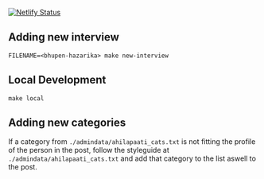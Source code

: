 [![Netlify Status](https://api.netlify.com/api/v1/badges/79b3f989-2581-45b6-b13b-3feb9f63c49d/deploy-status)](https://app.netlify.com/sites/ahilapati/deploys)

## Adding new interview
```
FILENAME=<bhupen-hazarika> make new-interview
```

## Local Development
```
make local
```

## Adding new categories
If a category from `./admindata/ahilapaati_cats.txt` is not fitting the profile of the person in the post, follow the styleguide at `./admindata/ahilapaati_cats.txt` and add that category to the list aswell to the post.
